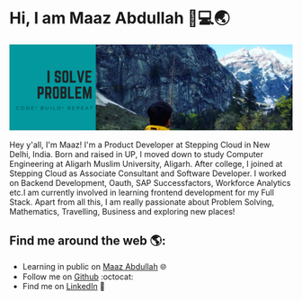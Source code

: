 # Hi, I am Maaz Abdullah 👋💻:earth_asia:

<img src="https://github.com/maaz1996/maaz1996/blob/master/Maaz%20Abdullah.png">

Hey y'all, I'm Maaz! I'm a Product Developer at Stepping Cloud in New Delhi, India. Born and raised in UP, I moved down to study Computer Engineering at Aligarh Muslim University, Aligarh. After college, I joined at Stepping Cloud as Associate Consultant and Software Developer. I worked on Backend Development, Oauth, SAP Successfactors, Workforce Analytics etc.I am currently involved in learning frontend development for my Full Stack. Apart from all this, I am really passionate about Problem Solving, Mathematics, Travelling, Business and exploring new places!

## Find me around the web 🌎:

- Learning in public on <a href="https://maazabdullah.netlify.app/">Maaz Abdullah</a> :globe_with_meridians:
- Follow me on <a href="https://github.com/maaz1996">Github</a> :octocat:
- Find me on <a href="https://www.linkedin.com/in/maaz-abdullah/">LinkedIn</a> 💼
